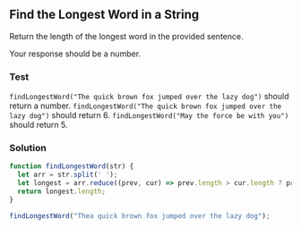 ## Find the Longest Word in a String 
Return the length of the longest word in the provided sentence.

Your response should be a number.

### Test 
`findLongestWord("The quick brown fox jumped over the lazy dog")` should return a number.
`findLongestWord("The quick brown fox jumped over the lazy dog")` should return 6.
`findLongestWord("May the force be with you")` should return 5.

### Solution
```js
function findLongestWord(str) {
  let arr = str.split(' ');
  let longest = arr.reduce((prev, cur) => prev.length > cur.length ? prev : cur);
  return longest.length;
}

findLongestWord("Thea quick brown fox jumped over the lazy dog");
```